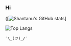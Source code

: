 ### Hi
([![Shantanu's GitHub stats](https://github-readme-stats.vercel.app/api?username=ShanTen)]


![Top Langs](https://github-readme-stats.vercel.app/api/top-langs/?username=ShanTen&theme=dark&layout=compact)

`¯\_(ツ)_/¯`

